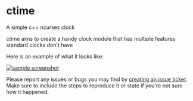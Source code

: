 # ctime
A simple c++ ncurses clock

ctime aims to create a handy clock module that has multiple features standard clocks don't have

Here is an example of what it looks like:

[![sample screenshot](https://i.imgur.com/3qvvJcb.png)](https://i.imgur.com/3qvvJcb.png)






Please report any issues or bugs you may find by [creating an issue ticket](https://github.com/astroshift/ctime/issues/new).
Make sure to include the steps to reproduce it or state if you're not sure how it happened.
